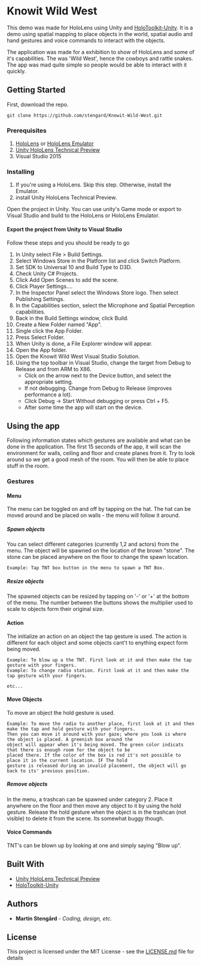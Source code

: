 # Knowit Wild West

This demo was made for HoloLens using Unity and [HoloToolkit-Unity](https://github.com/Microsoft/HoloToolkit-Unity "HoloToolkit-Unity"). It is a demo using spatial mapping to place objects in the world, spatial audio and hand gestures and voice commands to interact with the objects.

The application was made for a exhibition to show of HoloLens and some of it's capabilities. The was 'Wild West', hence the cowboys and rattle snakes. The app was mad quite simple so people would be able to interact with it quickly.

## Getting Started
First, download the repo.

```
git clone https://github.com/stengard/Knowit-Wild-West.git
```
### Prerequisites

1. [HoloLens](https://www.microsoft.com/microsoft-hololens/en-us "HoloLense") or [HoloLens Emulator](https://developer.microsoft.com/sv-se/windows/holographic/install_the_tools "HoloLense Emulator")
2. [Unity HoloLens Technical Preview](https://unity3d.com/partners/microsoft/hololens "Unity HoloLense Technical Preview")
3. Visual Studio 2015

### Installing

1. If you're using a HoloLens. Skip this step. Otherwise, install the Emulator.
2. install Unity HoloLens Technical Preview.

Open the project in Unity. You can use unity's Game mode or export to Visual Studio and build to the HoloLens or HoloLens Emulator.

#### Export the project from Unity to Visual Studio

Follow these steps and you should be ready to go

1. In Unity select File > Build Settings.
2. Select Windows Store in the Platform list and click Switch Platform.
3. Set SDK to Universal 10 and Build Type to D3D.
4. Check Unity C# Projects.
5. Click Add Open Scenes to add the scene.
6. Click Player Settings....
7. In the Inspector Panel select the Windows Store logo. Then select Publishing Settings.
8. In the Capabilities section, select the Microphone and Spatial Perception capabilities.
9. Back in the Build Settings window, click Build.
10. Create a New Folder named "App".
11. Single click the App Folder.
12. Press Select Folder.
13. When Unity is done, a File Explorer window will appear.
14. Open the App folder.
15. Open the Knowit Wild West Visual Studio Solution.
16. Using the top toolbar in Visual Studio, change the target from Debug to Release and from ARM to X86.
    * Click on the arrow next to the Device button, and select the appropriate setting.
    * If not debugging. Change from Debug to Release (improves performance a lot).
    * Click Debug -> Start Without debugging or press Ctrl + F5.
    * After some time the app will start on the device.



## Using the app

Following information states which gestures are available and what can be done in the application. The first 15 seconds of the app, it will scan the environment for walls, ceiling and floor and create planes from it. Try to look around so we get a good mesh of the room. You will then be able to place stuff in the room.

### Gestures

#### Menu
The menu can be toggled on and off by tapping on the hat. The hat can be moved around and be placed on walls - the menu will
follow it around.

##### Spawn objects
You can select different categories (currently 1,2 and actors) from the menu. The object will be spawned on the location of the
brown "stone". The stone can be placed anywhere on the floor to change the spawn location.

```
Example: Tap TNT box button in the menu to spawn a TNT Box.
```
##### Resize objects

The spawned objects can be resized by tapping on '-' or '+' at the bottom of the menu. The number between the buttons shows the multiplier used to scale to objects form their original size.


#### Action
The initialize an action on an object the tap gesture is used. The action is different for each object and some objects cant't to enything expect form being moved.

```
Example: To blow up a the TNT. First look at it and then make the tap gesture with your fingers.
Example: To change radio station. First look at it and then make the tap gesture with your fingers.

etc...
```

#### Move Objects
To move an object the hold gesture is used.
```
Example: To move the radio to another place, first look at it and then make the tap and hold gesture with your fingers.
Then you can move it around with your gaze; where you look is where the object is placed. A greenish box around the
object will appear when it's being moved. The green color indicats that there is enough room for the object to be
placed there. If the color of the box is red it's not possible to place it in the current location. IF The hold
gesture is released during an invalid placement, the object will go back to its' previous position.
```
##### Remove objects
In the menu, a trashcan can be spawned under category 2. Place it anywhere on the floor and then move any object to it by using the hold gesture. Release the hold gesture when the object is in the trashcan (not visible) to delete it from the scene. Its somewhat buggy though.

#### Voice Commands
TNT's can be blown up by looking at one and simply saying "Blow up".

## Built With
* [Unity HoloLens Technical Preview](https://unity3d.com/partners/microsoft/hololens "Unity HoloLense Technical Preview")
* [HoloToolkit-Unity](https://github.com/Microsoft/HoloToolkit-Unity "HoloToolkit-Unity")


## Authors

* **Martin Stengård** - *Coding, design, etc.*

## License

This project is licensed under the MIT License - see the [LICENSE.md](LICENSE.md) file for details
